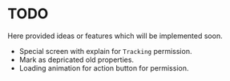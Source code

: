 # TODO

Here provided ideas or features which will be implemented soon.

- Special screen with explain for `Tracking` permission.
- Mark as depricated old properties.
- Loading animation for action button for permission.
